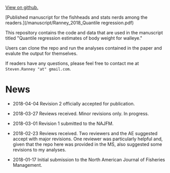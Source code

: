 [View on github.](https://github.com/stevenranney/waeQuantiles)

[Published manuscript for the fishheads and stats nerds among the readers.](/manuscript/Ranney_2018_Quantile regression.pdf)

This repository contains the code and data that are used in the manuscript titled "Quantile regression estimates of body weight for walleye."

Users can clone the repo and run the analyses contained in the paper and evalute the output for themselves.

If readers have any questions, please feel free to contact me at `Steven.Ranney "at" gmail.com`.

# News

* 2018-04-04 Revision 2 officially accepted for publication.

* 2018-03-27 Reviews received. Minor revisions only. In progress.

* 2018-03-01 Revision 1 submitted to the NAJFM.

* 2018-02-23 Reviews received. Two reviewers and the AE suggested accept with major revisions. One reviewer was particularly helpful and, given that the repo here was provided in the MS, also suggested some revisions to my analyses.

* 2018-01-17 Initial submission to the North American Journal of Fisheries Management.
